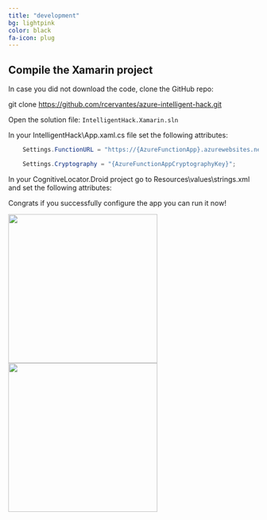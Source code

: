 ```yaml
---
title: "development"
bg: lightpink
color: black
fa-icon: plug
---
```


## Compile the Xamarin project

In case you did not download the code, clone the GitHub repo:

git clone https://github.com/rcervantes/azure-intelligent-hack.git

Open the solution file: `IntelligentHack.Xamarin.sln`

In your IntelligentHack\App.xaml.cs file set the following attributes:

```csharp
    Settings.FunctionURL = "https://{AzureFunctionApp}.azurewebsites.net";
```
```csharp
    Settings.Cryptography = "{AzureFunctionAppCryptographyKey}";
```

In your CognitiveLocator.Droid project go to Resources\values\strings.xml and set the following attributes:

Congrats if you successfully configure the app you can run it now!

<img src="http://rcervantes.me/images/cognitive-locator-app.png" width="300" />

<img src="http://rcervantes.me/images/cognitive-locator-app2.png" width="300" />
